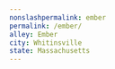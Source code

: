 ```yaml
---
﻿nonslashpermalink: ember
permalink: /ember/
alley: Ember
city: Whitinsville
state: Massachusetts
---
```

